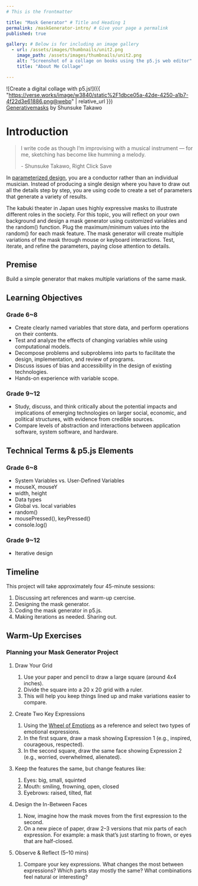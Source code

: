 ```yaml
---
# This is the frontmatter

title: "Mask Generator" # Title and Heading 1
permalink: /maskGenerator-intro/ # Give your page a permalink
published: true

gallery: # Below is for including an image gallery
  - url: /assets/images/thumbnails/unit2.png
    image_path: /assets/images/thumbnails/unit2.png
    alt: "Screenshot of a collage on books using the p5.js web editor"
    title: "About Me Collage"

---
```


![Create a digital collage with p5.js!]({{ "https://verse.works/image/w3840/static%2F1dbce05a-42de-4250-a1b7-4f22d3e61886.png@webp" | relative_url }})  
[Generativemasks](https://generativemasks.io/gallery) by Shunsuke Takawo

# Introduction

> ‍I write code as though I’m improvising with a musical instrument — for me, sketching has become like humming a melody. 
>
> \- Shunsuke Takawo, Right Click Save

In [parameterized design](https://formandcode.com/code-examples/parameterize-chair), you are a conductor rather than an individual musician. Instead of producing a single design where you have to draw out all the details step by step, you are using code to create a set of parameters that generate a variety of results.

The kabuki theater in Japan uses highly expressive masks to illustrate different roles in the society. For this topic, you will reflect on your own background and design a mask generator using customized variables and the random() function. Plug the maximum/minimum values into the random() for each mask feature. The mask generator will create multiple variations of the mask through mouse or keyboard interactions. Test, iterate, and refine the parameters, paying close attention to details.

## Premise
Build a simple generator that makes multiple variations of the same mask.

## Learning Objectives
### Grade 6~8
- Create clearly named variables that store data, and perform operations on their contents.
- Test and analyze the effects of changing variables while using computational models.
- Decompose problems and subproblems into parts to facilitate the design, implementation, and review of programs.
- Discuss issues of bias and accessibility in the design of existing technologies.
- Hands-on experience with variable scope. 
### Grade 9~12
- Study, discuss, and think critically about the potential impacts and implications of emerging technologies
on larger social, economic, and political structures, with evidence from credible sources.
- Compare levels of abstraction and interactions between application software, system software, and hardware.

## Technical Terms & p5.js Elements
### Grade 6~8
- System Variables vs. User-Defined Variables
- mouseX, mouseY
- width, height
- Data types
- Global vs. local variables
- random()
- mousePressed(), keyPressed()
- console.log()
### Grade 9~12
- Iterative design

## Timeline
This project will take approximately four 45-minute sessions:

1. Discussing art references and warm-up cxercise.
1. Designing the mask generator.
1. Coding the mask generator in p5.js.
1. Making iterations as needed. Sharing out.

## Warm-Up Exercises
### Planning your Mask Generator Project 

1. Draw Your Grid
    1. Use your paper and pencil to draw a large square (around 4x4 inches).
    1. Divide the square into a 20 x 20 grid with a ruler.
    1. This will help you keep things lined up and make variations easier to compare.

1. Create Two Key Expressions
    1. Using the [Wheel of Emotions](https://www.isu.edu/media/libraries/counseling-and-testing/documents/Wheel-of-Emotions-Handout-(3).pdf) as a reference and select two types of emotional expressions. 
    1. In the first square, draw a mask showing Expression 1 (e.g., inspired, courageous, respected).
    1. In the second square, draw the same face showing Expression 2 (e.g., worried, overwhelmed, alienated).

1. Keep the features the same, but change features like:
    1. Eyes: big, small, squinted
    1. Mouth: smiling, frowning, open, closed
    1. Eyebrows: raised, tilted, flat

1. Design the In-Between Faces
    1. Now, imagine how the mask moves from the first expression to the second.
    1. On a new piece of paper, draw 2–3 versions that mix parts of each expression. For example: a mask that’s just starting to frown, or eyes that are half-closed.
1. Observe & Reflect (5–10 mins)
    1. Compare your key expressions. What changes the most between expressions? Which parts stay mostly the same? What combinations feel natural or interesting?


